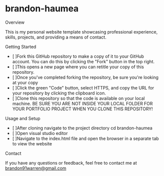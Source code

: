# brandon-haumea
Overview

This is my personal website template showcasing professional experience, skills, projects, and providing a means of contact.

Getting Started

 - [ ]Fork this GitHub repository to make a copy of it to your GitHub account. You can do this by clicking the "Fork" button in the top right.
 - [ ]This opens a new page where you can retitle your copy of this repository.
 - [ ]Once you've completed forking the repository, be sure you're looking at your copy
 - [ ]Click the green "Code" button, select HTTPS, and copy the URL for your repository by clicking the clipboard icon.
 - [ ]Clone this repository so that the code is available on your local machine. BE SURE YOU ARE NOT INSIDE YOUR LOCAL FOLDER FOR YOUR PORTFOLIO PROJECT WHEN YOU CLONE THIS REPOSITORY!

Usage and Setup


 - [ ]After cloning navigate to the project directory cd brandon-haumea
 - [ ]Open visual studio editor 
 - [ ]Navigate to the index.html file and open the browser in a separate tab to view the website

Contact

If you have any questions or feedback, feel free to contact me at brandon91warren@gmail.com

